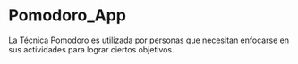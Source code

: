 # Pomodoro_App
La Técnica Pomodoro es utilizada por personas que necesitan enfocarse en sus actividades para lograr ciertos objetivos. 
